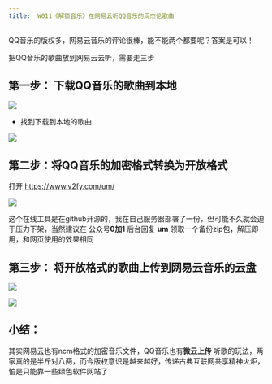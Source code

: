 ```yaml
---
title:  W011《解锁音乐》在网易云听QQ音乐的周杰伦歌曲
---
```


QQ音乐的版权多，网易云音乐的评论很棒，能不能两个都要呢？答案是可以！

把QQ音乐的歌曲放到网易云去听，需要走三步

## 第一步： 下载QQ音乐的歌曲到本地

![](https://www.v2fy.com/asset/soft-000011-unlock-music/001.png)

- 找到下载到本地的歌曲

![](https://www.v2fy.com/asset/soft-000011-unlock-music/002.png)


## 第二步：将QQ音乐的加密格式转换为开放格式

打开 https://www.v2fy.com/um/

![](https://www.v2fy.com/asset/soft-000011-unlock-music/003.gif)

这个在线工具是在github开源的，我在自己服务器部署了一份，但可能不久就会迫于压力下架，当然建议在 公众号**0加1** 后台回复 **um** 领取一个备份zip包，解压即用，和网页使用的效果相同

## 第三步： 将开放格式的歌曲上传到网易云音乐的云盘

![](https://www.v2fy.com/asset/soft-000011-unlock-music/004.gif)

![](https://www.v2fy.com/asset/soft-000011-unlock-music/005.gif)

## 小结：

其实网易云也有ncm格式的加密音乐文件，QQ音乐也有**微云上传** 听歌的玩法，两家真的是半斤对八两，而今版权意识是越来越好，传递古典互联网共享精神火炬，怕是只能靠一些绿色软件网站了

